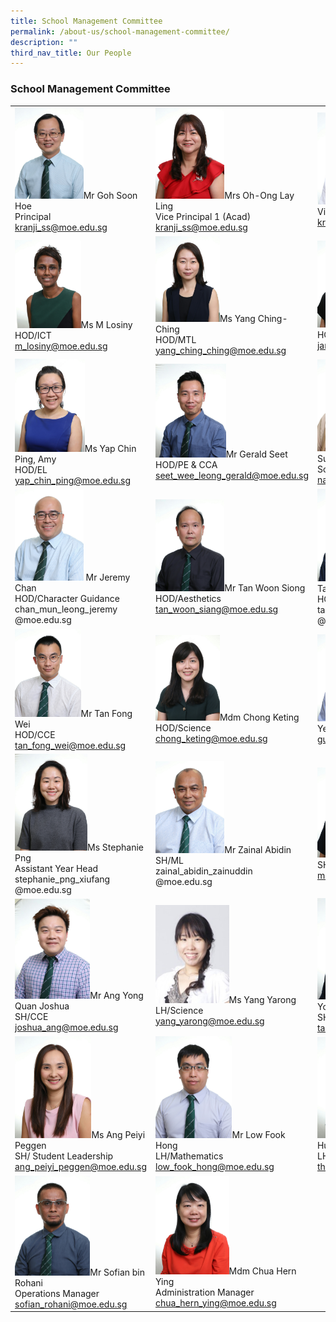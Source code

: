 ```yaml
---
title: School Management Committee
permalink: /about-us/school-management-committee/
description: ""
third_nav_title: Our People
---
```

### School Management Committee


|  | | |
| -------- | -------- | -------- |
| <img src="/images/SMC/SMC%202023/mr%20goh%20soon%20hoe.jpg" style="width:52%">Mr Goh Soon Hoe<br>Principal<br>kranji_ss@moe.edu.sg 	| <img src="/images/SMC/SMC%202023/mrs%20oh-ong%20lay%20ling%20(1).jpg" style="width:45%">Mrs Oh-Ong Lay Ling<br>Vice Principal 1 (Acad)<br>kranji_ss@moe.edu.sg 	| <img src="/images/SMC/SMC%202023/mr%20koo%20tiannuo%20(2).jpg" style="width:50%">Mr Koo Tiannuo<br>Vice Principal 2 (Acad)<br>kranji_ss@moe.edu.sg 	|
| <img src="/images/SMC/SMC%202023/ms%20m%20losiny.jpg" style="width:50%">Ms M Losiny<br>HOD/ICT<br>m_losiny@moe.edu.sg 	| <img src="/images/SMC/SMC%202023/ms%20yang%20ching-ching.jpg" style="width:42%">Ms Yang Ching-Ching<br>HOD/MTL<br>yang_ching_ching@moe.edu.sg 	| <img src="/images/SMC/SMC%202023/ms%20jenny%20yap.jpg" style="width:47%">Ms Yap Janny<br>HOD/Math<br>janny_yap@moe.edu.sg 	|
| <img src="/images/SMC/SMC%202023/ms%20yap%20chin%20ping%20amy.jpg" style="width:53%">Ms Yap Chin Ping, Amy<br>HOD/EL<br>yap_chin_ping@moe.edu.sg 	| <img src="/images/SMC/SMC%202023/mr%20seet%20wee%20leong%20gerald.jpg" style="width:46%">Mr Gerald Seet<br>HOD/PE & CCA<br>seet_wee_leong_gerald@moe.edu.sg 	| <img src="/images/SMC/SMC%202023/ms%20natasha%20bte%20supa'at.jpg" style="width:50%">Ms Natasha Bte Supa'at<br>School Staff Developer<br>natasha_supaat@moe.edu.sg 	|
|  <img src="/images/SMC/SMC%202023/mr%20chan%20mun%20leong%20jeremy.jpg" style="width:52%"> Mr Jeremy Chan<br>HOD/Character Guidance<br>chan_mun_leong_jeremy<br>@moe.edu.sg 	| <img src="/images/SMC/SMC%202023/mr%20tan%20woon%20siong.jpg" style="width:45%">Mr Tan Woon Siong<br>HOD/Aesthetics<br>tan_woon_siang@moe.edu.sg 	| <img src="/images/SMC/SMC%202023/mr%20tan%20chee%20wee%20%20desmond.jpg" style="width:50%">Mr Desmond Tan<br>HOD/Humanities<br>tan_chee_wee_desmond<br>@moe.edu.sg 	| 
| <img src="/images/SMC/SMC%202023/mr%20tan%20fong%20wei.jpg" style="width:50%">Mr Tan Fong Wei<br>HOD/CCE<br>tan_fong_wei@moe.edu.sg 	| <img src="/images/SMC/SMC%202023/ms%20chong%20keting.jpg" style="width:42%">Mdm Chong Keting<br>HOD/Science<br>chong_keting@moe.edu.sg 	| <img src="/images/SMC/SMC%202023/mr%20guay%20hansen.jpg" style="width:47%">Mr Guay Hansen<br>Year Head (Upper Sec)<br>guay_hansen@moe.edu.sg 	|
| <img src="/images/SMC/SMC%202023/miss%20stephanie%20png%20xiufang.jpg" style="width:55%">Ms Stephanie Png<br>Assistant Year Head<br>stephanie_png_xiufang<br>@moe.edu.sg 	| <img src="/images/SMC/SMC%202023/mr%20zainal%20abidin%20bin%20zainuddin.jpg" style="width:45%">Mr Zainal Abidin<br>SH/ML<br>zainal_abidin_zainuddin<br>@moe.edu.sg 	| <img src="/images/SMC/SMC%202023/miss%20mah%20rui%20jing%20felicia.jpg" style="width:49%">Ms Felicia Mah<br>SH/Student Well-Being<br>mah_rui_jing_felicia@moe.edu.sg |
| <img src="/images/SMC/SMC%202023/mr%20ang%20yong%20quan%20joshua.jpg" style="width:57%">Mr Ang Yong Quan Joshua<br>SH/CCE<br>joshua_ang@moe.edu.sg 	|<img src="/images/SMC/20smcsmc.png" style="width:48%">Ms Yang Yarong<br>LH/Science<br>yang_yarong@moe.edu.sg 	| <img src="/images/SMC/SMC%202023/mr%20tang%20kim%20yong.jpg" style="width:55%">Mr Tang Kim Yong<br>SH/ICT<br>tang_kim_yong@moe.edu.sg 	|
| <img src="/images/SMC/SMC%202023/ms%20ang%20peiyi%20peggen.jpg" style="width:58%">Ms Ang Peiyi Peggen<br>SH/ Student Leadership<br>ang_peiyi_peggen@moe.edu.sg 	| <img src="/images/SMC/SMC%202023/mr%20low%20fook%20hong.jpg" style="width:50%">Mr Low Fook Hong<br>LH/Mathematics<br>low_fook_hong@moe.edu.sg 	| <img src="/images/SMC/SMC%202023/ms%20karen%20thia%20hui%20teen.jpg" style="width:55%">Ms Karen Thia Hui Teen<br>LH/Humanities<br>thia_hui_teen_karen@moe.edu.sg 	|  
<img src="/images/SMC/SMC%202023/mr%20sofian%20bin%20rohani.jpg" style="width:57%">Mr Sofian bin Rohani<br>Operations Manager<br>sofian_rohani@moe.edu.sg 	| <img src="/images/SMC/SMC%202023/mdm%20chua%20hern%20ying.jpg" style="width:48%">Mdm Chua Hern Ying<br>Administration Manager<br>chua_hern_ying@moe.edu.sg 	|